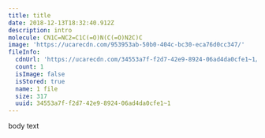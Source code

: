 ```yaml
---
title: title
date: 2018-12-13T18:32:40.912Z
description: intro
molecule: CN1C=NC2=C1C(=O)N(C(=O)N2C)C
image: 'https://ucarecdn.com/953953ab-50b0-404c-bc30-eca76d0cc347/'
fileInfo:
  cdnUrl: 'https://ucarecdn.com/34553a7f-f2d7-42e9-8924-06ad4da0cfe1~1/'
  count: 1
  isImage: false
  isStored: true
  name: 1 file
  size: 317
  uuid: 34553a7f-f2d7-42e9-8924-06ad4da0cfe1~1
---
```

body text
